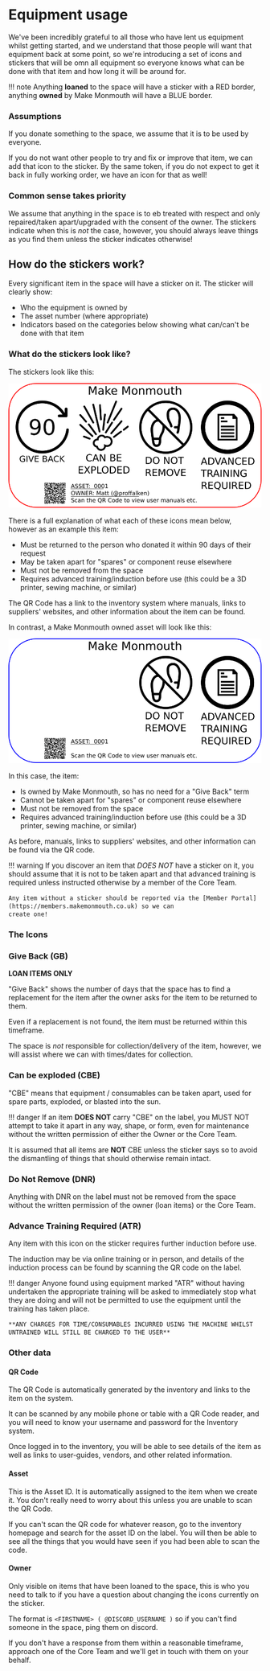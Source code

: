 # Equipment usage

We've been incredibly grateful to all those who have lent us equipment whilst getting started, and we understand that those people will want that equipment back at some point, so we're introducing a set of icons and stickers that will be omn all equipment so everyone knows what can be done with that item and how long it will be around for.

!!! note
    Anything **loaned** to the space will have a sticker with a RED border, anything **owned** by Make Monmouth will have a BLUE border.

### Assumptions

If you donate something to the space, we assume that it is to be used by everyone.

If you do not want other people to try and fix or improve that item, we can add that icon to the sticker.  By the same token, if you do not expect to get it back in fully working order, we have an icon for that as well!

### Common sense takes priority

We assume that anything in the space is to eb treated with respect and only repaired/taken apart/upgraded with the consent of the owner.  The stickers indicate when this is *not* the case, however, you should always leave things as you find them unless the sticker indicates otherwise!

## How do the stickers work?

Every significant item in the space will have a sticker on it.  The sticker will clearly show:

   * Who the equipment is owned by
   * The asset number (where appropriate)
   * Indicators based on the categories below showing what can/can't be done with that item

### What do the stickers look like?

The stickers look like this:

![An example asset sticker for an item on loan to Make Monmouth](exampleLoanAsset.png)

There is a full explanation of what each of these icons mean below, however as an example this item:

  * Must be returned to the person who donated it within 90 days of their request
  * May be taken apart for "spares" or component reuse elsewhere
  * Must not be removed from the space
  * Requires advanced training/induction before use (this could be a 3D printer, sewing machine, or similar)

The QR Code has a link to the inventory system where manuals, links to suppliers' websites, and other information about the item can be found.

In contrast, a Make Monmouth owned asset will look like this:

![An example asset sticker for an item owned by Make Monmouth](exampleOwnedAsset.png)

In this case, the item:

  * Is owned by Make Monmouth, so has no need for a "Give Back" term
  * Cannot be taken apart for "spares" or component reuse elsewhere
  * Must not be removed from the space
  * Requires advanced training/induction before use (this could be a 3D printer, sewing machine, or similar)

As before, manuals, links to suppliers' websites, and other information can be found via the QR code.

!!! warning
    If you discover an item that *DOES NOT* have a sticker on it, you should assume that it is not to be taken apart 
    and that advanced training is required unless instructed otherwise by a member of the Core Team.
    
    Any item without a sticker should be reported via the [Member Portal](https://members.makemonmouth.co.uk) so we can
    create one!

### The Icons

### Give Back (GB) 

**LOAN ITEMS ONLY**

"Give Back" shows the number of days that the space has to find a replacement for the item after the owner asks for the item to be returned to them. 

Even if a replacement is not found, the item must be returned within this timeframe.

The space is *not* responsible for collection/delivery of the item, however, we will assist where we can with times/dates for collection.


### Can be exploded (CBE)

"CBE" means that equipment / consumables can be taken apart, used for spare parts, exploded, or blasted into the sun. 

!!! danger
    If an item **DOES NOT** carry "CBE" on the label, you MUST NOT attempt to take it apart in any way, shape, or form, even for maintenance
    without the written permission of either the Owner or the Core Team.

It is assumed that all items are **NOT** CBE unless the sticker says so to avoid the dismantling of things that should otherwise remain intact.

### Do Not Remove (DNR)

Anything with DNR on the label must not be removed from the space without the written permission of the owner (loan items) or the Core Team.

### Advance Training Required (ATR)

Any item with this icon on the sticker requires further induction before use.

The induction may be via online training or in person, and details of the induction process can be found by scanning the QR code on the label.

!!! danger
    Anyone found using equipment marked "ATR" without having undertaken the appropriate training will be asked to immediately stop what they are doing
    and will not be permitted to use the equipment until the training has taken place.
    
    **ANY CHARGES FOR TIME/CONSUMABLES INCURRED USING THE MACHINE WHILST UNTRAINED WILL STILL BE CHARGED TO THE USER**

### Other data

#### QR Code

The QR Code is automatically generated by the inventory and links to the item on the system.

It can be scanned by any mobile phone or table with a QR Code reader, and you will need to know your username and password for the Inventory system.

Once logged in to the inventory, you will be able to see details of the item as well as links to user-guides, vendors, and other related information.

#### Asset

This is the Asset ID.  It is automatically assigned to the item when we create it.  You don't really need to worry about this unless you are unable to
scan the QR Code.

If you can't scan the QR code for whatever reason, go to the inventory homepage and search for the asset ID on the label.  You will then be able to see
all the things that you would have seen if you had been able to scan the code.

#### Owner

Only visible on items that have been loaned to the space, this is who you need to talk to if you have a question about changing the icons currently on the sticker.

The format is `<FIRSTNAME> ( @DISCORD_USERNAME )` so if you can't find someone in the space, ping them on discord.

If you don't have a response from them within a reasonable timeframe, approach one of the Core Team and we'll get in touch with them on your behalf.


